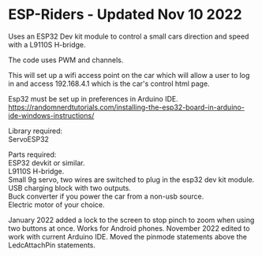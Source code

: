 # ESP-Riders   - Updated Nov 10 2022

Uses an ESP32 Dev kit module to control a small cars direction and speed with a L9110S H-bridge.

The code uses PWM and channels.

This will set up a wifi access point on the car which will allow a user to log in and access 192.168.4.1 which is the car's control html page.

Esp32 must be set up in preferences in Arduino IDE.  https://randomnerdtutorials.com/installing-the-esp32-board-in-arduino-ide-windows-instructions/


Library required:   
                 ServoESP32 

Parts required:       
                 ESP32 devkit or similar.    
                 L9110S H-bridge.     
                 Small 9g servo, two wires are switched to plug in the esp32 dev kit module.      
                 USB charging block with two outputs.    
                 Buck converter if you power the car from a non-usb source.   
                 Electric motor of your choice.   
                 
January 2022 added a lock to the screen to stop pinch to zoom when using two buttons at once.
                 Works for Android phones.
November 2022 edited to work with current Arduino IDE.  Moved the pinmode statements above the LedcAttachPin  statements.               
                 
